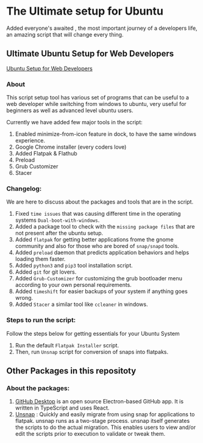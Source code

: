 # The Ultimate setup for Ubuntu
Added everyone's awaited , the most important journey of a developers life, an amazing script that will change every thing.

## Ultimate Ubuntu Setup for Web Developers
[Ubuntu Setup for Web Developers](https://github.com/sudsarkar13/Ultimate-Ubuntu-Setup-for-Web-Developers/blob/main/Ultimate%20Ubuntu%20Setup%20for%20Web%20Developers.sh)

### About
This script setup tool has various set of programs that can be useful to a web developer while switching from windows to ubuntu, very useful for beginners as well as advanced level ubuntu users.

Currently we have added few major tools in the script:
1. Enabled minimize-from-icon feature in dock, to have the same windows experience.
2. Google Chrome installer (every coders love)
3. Added Flatpak & Flathub
4. Preload
5. Grub Customizer
6. Stacer

### Changelog:
We are here to discuss about the packages and tools that are in the script.
1. Fixed `time issues` that was causing different time in the operating systems `Dual-boot-with-windows`.
2. Added a package tool to check with the `missing package files` that are not present after the ubuntu setup.
3. Added `flatpak` for getting better applications frome the gnome community and also for those who are bored of `snap/snapd` tools.
4. Added `preload` daemon that predicts application behaviors and helps loading them faster.
5. Added `python3` and `pip3` tool installation script.
6. Added `git` for git lovers.
7. Added `Grub-Customizer` for customizing the grub bootloader menu according to your own personal requirements.
8. Added `timeshift` for easier backups of your system if anything goes wrong.
9. Added `Stacer` a similar tool like `ccleaner` in windows.

### Steps to run the script:
Follow the steps below for getting essentials for your Ubuntu System
1. Run the default `Flatpak Installer` script.
2. Then, run `Unsnap` script for conversion of snaps into flatpaks.

## Other Packages in this repositoty
### About the packages:

1. [GitHub Desktop](https://github.com/sudsarkar13/Ultimate-Ubuntu-Setup-for-Web-Developers/tree/main/GitHub%20Desktop) is an open source Electron-based GitHub app. It is written in TypeScript and uses React.
2. [Unsnap](https://github.com/sudsarkar13/Ultimate-Ubuntu-Setup-for-Web-Developers/tree/main/Unsnap) : Quickly and easily migrate from using snap for applications to flatpak. unsnap runs as a two-stage process. unsnap itself generates the scripts to do the actual migration. This enables users to view and/or edit the scripts prior to execution to validate or tweak them.